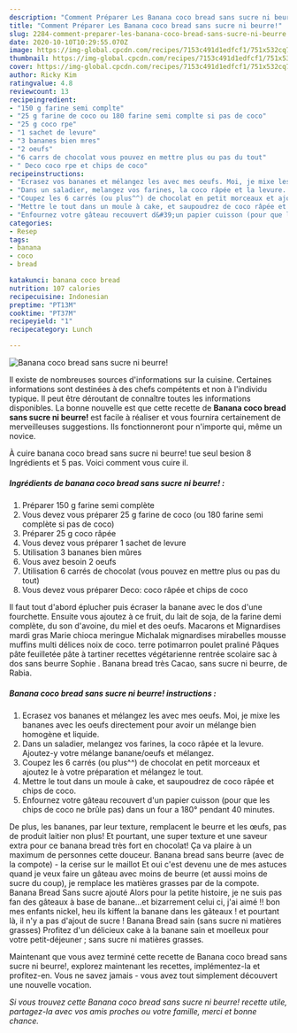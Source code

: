 ```yaml
---
description: "Comment Préparer Les Banana coco bread sans sucre ni beurre!"
title: "Comment Préparer Les Banana coco bread sans sucre ni beurre!"
slug: 2284-comment-preparer-les-banana-coco-bread-sans-sucre-ni-beurre
date: 2020-10-10T10:29:55.070Z
image: https://img-global.cpcdn.com/recipes/7153c491d1edfcf1/751x532cq70/banana-coco-bread-sans-sucre-ni-beurre-photo-principale-de-la-recette.jpg
thumbnail: https://img-global.cpcdn.com/recipes/7153c491d1edfcf1/751x532cq70/banana-coco-bread-sans-sucre-ni-beurre-photo-principale-de-la-recette.jpg
cover: https://img-global.cpcdn.com/recipes/7153c491d1edfcf1/751x532cq70/banana-coco-bread-sans-sucre-ni-beurre-photo-principale-de-la-recette.jpg
author: Ricky Kim
ratingvalue: 4.8
reviewcount: 13
recipeingredient:
- "150 g farine semi complte"
- "25 g farine de coco ou 180 farine semi complte si pas de coco"
- "25 g coco rpe"
- "1 sachet de levure"
- "3 bananes bien mres"
- "2 oeufs"
- "6 carrs de chocolat vous pouvez en mettre plus ou pas du tout"
- " Deco coco rpe et chips de coco"
recipeinstructions:
- "Ecrasez vos bananes et mélangez les avec mes oeufs. Moi, je mixe les bananes avec les oeufs directement pour avoir un mélange bien homogène et liquide."
- "Dans un saladier, melangez vos farines, la coco râpée et la levure. Ajoutez-y votre mélange banane/oeufs et mélangez."
- "Coupez les 6 carrés (ou plus^^) de chocolat en petit morceaux et ajoutez le à votre préparation et mélangez le tout."
- "Mettre le tout dans un moule à cake, et saupoudrez de coco râpée et chips de coco."
- "Enfournez votre gâteau recouvert d&#39;un papier cuisson (pour que les chips de coco ne brûle pas) dans un four a 180° pendant 40 minutes."
categories:
- Resep
tags:
- banana
- coco
- bread

katakunci: banana coco bread 
nutrition: 107 calories
recipecuisine: Indonesian
preptime: "PT13M"
cooktime: "PT37M"
recipeyield: "1"
recipecategory: Lunch

---
```



![Banana coco bread sans sucre ni beurre!](https://img-global.cpcdn.com/recipes/7153c491d1edfcf1/751x532cq70/banana-coco-bread-sans-sucre-ni-beurre-photo-principale-de-la-recette.jpg)

Il existe de nombreuses sources d'informations sur la cuisine. Certaines informations sont destinées à des chefs compétents et non à l'individu typique. Il peut être déroutant de connaître toutes les informations disponibles. La bonne nouvelle est que cette recette de <strong> Banana coco bread sans sucre ni beurre! </strong> est facile à réaliser et vous fournira certainement de merveilleuses suggestions. Ils fonctionneront pour n'importe qui, même un novice.

<!--inarticleads1-->

À cuire banana coco bread sans sucre ni beurre! tue seul besion 8 Ingrédients et 5 pas. Voici comment vous cuire il.

##### Ingrédients de banana coco bread sans sucre ni beurre! :

1. Préparer 150 g farine semi complète
1. Vous devez vous préparer 25 g farine de coco (ou 180 farine semi complète si pas de coco)
1. Préparer 25 g coco râpée
1. Vous devez vous préparer 1 sachet de levure
1. Utilisation 3 bananes bien mûres
1. Vous avez besoin 2 oeufs
1. Utilisation 6 carrés de chocolat (vous pouvez en mettre plus ou pas du tout)
1. Vous devez vous préparer  Deco: coco râpée et chips de coco


Il faut tout d&#39;abord éplucher puis écraser la banane avec le dos d&#39;une fourchette. Ensuite vous ajoutez à ce fruit, du lait de soja, de la farine demi complète, du son d&#39;avoine, du miel et des oeufs. Macarons et Mignardises mardi gras Marie chioca meringue Michalak mignardises mirabelles mousse muffins multi délices noix de coco. terre potimarron poulet praliné Pâques pâte feuilletée pâte à tartiner recettes végétarienne rentrée scolaire sac à dos sans beurre Sophie . Banana bread très Cacao, sans sucre ni beurre, de Rabia. 

<!--inarticleads2-->

##### Banana coco bread sans sucre ni beurre! instructions :

1. Ecrasez vos bananes et mélangez les avec mes oeufs. Moi, je mixe les bananes avec les oeufs directement pour avoir un mélange bien homogène et liquide.
1. Dans un saladier, melangez vos farines, la coco râpée et la levure. Ajoutez-y votre mélange banane/oeufs et mélangez.
1. Coupez les 6 carrés (ou plus^^) de chocolat en petit morceaux et ajoutez le à votre préparation et mélangez le tout.
1. Mettre le tout dans un moule à cake, et saupoudrez de coco râpée et chips de coco.
1. Enfournez votre gâteau recouvert d&#39;un papier cuisson (pour que les chips de coco ne brûle pas) dans un four a 180° pendant 40 minutes.


De plus, les bananes, par leur texture, remplacent le beurre et les œufs, pas de produit laitier non plus! Et pourtant, une super texture et une saveur extra pour ce banana bread très fort en chocolat! Ça va plaire à un maximum de personnes cette douceur. Banana bread sans beurre (avec de la compote) - la cerise sur le maillot Et oui c&#39;est devenu une de mes astuces quand je veux faire un gâteau avec moins de beurre (et aussi moins de sucre du coup), je remplace les matières grasses par de la compote. Banana Bread Sans sucre ajouté Alors pour la petite histoire, je ne suis pas fan des gâteaux à base de banane…et bizarrement celui ci, j&#39;ai aimé !! bon mes enfants nickel, heu ils kiffent la banane dans les gâteaux ! et pourtant là, il n&#39;y a pas d&#39;ajout de sucre ! Banana Bread sain (sans sucre ni matières grasses) Profitez d&#39;un délicieux cake à la banane sain et moelleux pour votre petit-déjeuner ; sans sucre ni matières grasses. 

<!--inarticleads1-->

<p>
Maintenant que vous avez terminé cette recette de Banana coco bread sans sucre ni beurre!, explorez maintenant les recettes, implémentez-la et profitez-en. Vous ne savez jamais - vous avez tout simplement découvert une nouvelle vocation.
</p>

<p>
<i>Si vous trouvez cette Banana coco bread sans sucre ni beurre! recette utile, partagez-la avec vos amis proches ou votre famille, merci et bonne chance.</i>
</p>
